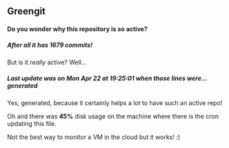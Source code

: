 ## Greengit

#### Do you wonder why this repository is so active?

##### After all it has 1679 commits!

But is it *really* active? Well...

##### Last update was on Mon Apr 22 at 19:25:01 when those lines were... generated

Yes, generated, because it certainly helps a lot to have such an active repo!

Oh and there was **45%** disk usage on the machine
where there is the cron updating this file.

Not the best way to monitor a VM in the cloud but it works! :)
